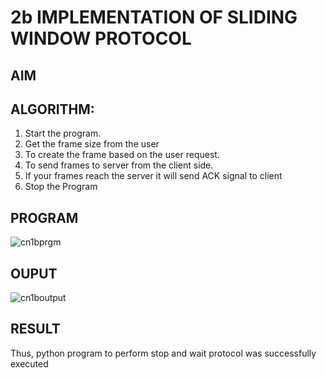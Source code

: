 # 2b IMPLEMENTATION OF SLIDING WINDOW PROTOCOL
## AIM
## ALGORITHM:
1. Start the program.
2. Get the frame size from the user
3. To create the frame based on the user request.
4. To send frames to server from the client side.
5. If your frames reach the server it will send ACK signal to client
6. Stop the Program
## PROGRAM
![cn1bprgm](https://github.com/user-attachments/assets/ee6a8b0f-f6cd-4ac5-b9ca-6775dbc219ae)

## OUPUT
![cn1boutput](https://github.com/user-attachments/assets/713cd585-1acf-4d22-ae03-0fdae8ebacd6)

## RESULT
Thus, python program to perform stop and wait protocol was successfully executed
